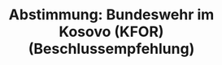 ---
abstimmung:
  abstimmung: 1
  bundestagssitzung: 165
  datum: 17. Juni 2020
  legislaturperiode: 19
categories:
- Todo
data:
- title: Abstimmungsergebnis 20200617_1-data.pdf
  url: /res/2021-btw/abstimmungsergebnisse/20200617_1-data.pdf
- title: Abstimmungsergebnis 20200617_1_xls-data.xlsx
  url: /res/2021-btw/abstimmungsergebnisse/20200617_1_xls-data.xlsx
- title: Abstimmungsergebnis 20200617_1_xls-data.csv
  url: /res/2021-btw/abstimmungsergebnisse/csv/20200617_1_xls-data.csv
documents:
- local: /res/2021-btw/drucksachen/19001.pdf
  title: Drucksache 19/19001
  url: https://dip21.bundestag.de/dip21/btd/19/190/1919001.pdf
- local: /res/2021-btw/drucksachen/19587.pdf
  title: Drucksache 19/19587
  url: https://dip21.bundestag.de/dip21/btd/19/195/1919587.pdf
ergebnis:
  AfD:
    enthaltung: 0
    gesamt: 89
    ja: 0
    nein: 83
    nichtabgegeben: 6
    ungueltig: 0
  Bündnis 90/Die Grünen:
    enthaltung: 4
    gesamt: 67
    ja: 60
    nein: 2
    nichtabgegeben: 1
    ungueltig: 0
  Die Linke:
    enthaltung: 0
    gesamt: 69
    ja: 0
    nein: 64
    nichtabgegeben: 5
    ungueltig: 0
  FDP:
    enthaltung: 1
    gesamt: 80
    ja: 76
    nein: 0
    nichtabgegeben: 3
    ungueltig: 0
  cdu/csu:
    enthaltung: 0
    gesamt: 246
    ja: 234
    nein: 0
    nichtabgegeben: 12
    ungueltig: 0
  file: 20200617_1_xls-data.xlsx
  fraktionslos:
    enthaltung: 0
    gesamt: 6
    ja: 0
    nein: 3
    nichtabgegeben: 3
    ungueltig: 0
  spd:
    enthaltung: 0
    gesamt: 152
    ja: 143
    nein: 0
    nichtabgegeben: 9
    ungueltig: 0
layout: abstimmung
links:
- title: Link zu bundestag.de
  url: https://www.bundestag.de/parlament/plenum/abstimmung/abstimmung?id=675
preview: 'Deutscher Bundestag


  165. Sitzung des Deutschen Bundestages

  am Mittwoch, 17. Juni 2020


  Endgültiges Ergebnis der Namentlichen Abstimmung Nr. 1


  Beschlussempfehlung des Auswärtigen Ausschusses (3. Ausschuss)

  zu dem Antrag der Bundesregierung

  Fortsetzung der Beteiligung bewaffneter deutscher Streitkräfte an der internationalen

  Sicherheitspräsenz in Kosovo (KFOR)

  Drs. 19/19001 und 19/19587'
tags:
- Todo
title: 'Abstimmung: Bundeswehr im Kosovo (KFOR) (Beschlussempfehlung)'
---